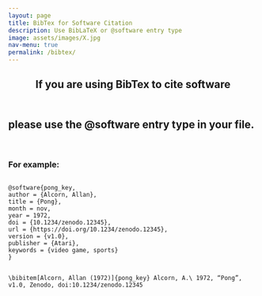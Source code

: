 ```yaml
---
layout: page
title: BibTex for Software Citation
description: Use BibLaTeX or @software entry type
image: assets/images/X.jpg
nav-menu: true
permalink: /bibtex/
---
```

<!-- Main -->
<div id="main" class="alt">

<!-- One -->
<section id="one">
	<div class="inner">
		<header class="major">
			<h1>If you are using BibTex to cite software</h1>
		</header>

<!-- Content -->
<h2 id="content">please use the @software entry type in your file.</h2>
<br>
<h3>For example:</h3>	
<pre><code>
@software{pong_key,
author = {Alcorn, Allan},
title = {Pong},
month = nov,
year = 1972,
doi = {10.1234/zenodo.12345},
url = {https://doi.org/10.1234/zenodo.12345},
version = {v1.0},
publisher = {Atari},
keywords = {video game, sports}
}

\bibitem[Alcorn, Allan (1972)]{pong_key} Alcorn, A.\ 1972, “Pong”, v1.0, Zenodo, doi:10.1234/zenodo.12345
</code></pre>
</div>
